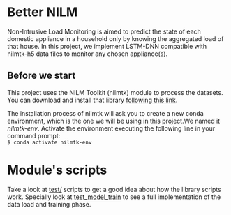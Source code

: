 # Better NILM

Non-Intrusive Load Monitoring is aimed to predict the state of each domestic
appliance in a household only by knowing the aggregated load of that house.
In this project, we implement LSTM-DNN compatible with nilmtk-h5 data files
to monitor any chosen appliance(s).

## Before we start

This project uses the NILM Toolkit (nilmtk) module to process the datasets.
You can download and install that library
[following this link](https://github.com/nilmtk/nilmtk).

The installation process of nilmtk will ask you to create a new conda
environment, which is the one we will be using in this project.We named it
*nilmtk-env*. Activate the environment executing the following line in your
command prompt:
<br/>`$ conda activate nilmtk-env`

# Module's scripts

Take a look at [test/](test) scripts to get a good idea about how the
library scripts work. Specially look at
[test_model_train](test/test_model_train.py) to see a full implementation
of the data load and training phase.